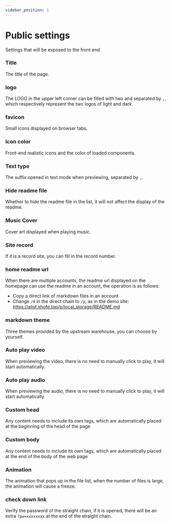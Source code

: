 ```yaml
---
sidebar_position: 1
---
```


# Public settings
Settings that will be exposed to the front end

### Title
The title of the page.
### logo
The LOGO in the upper left corner can be filled with two and separated by `,`, which respectively represent the two logos of light and dark.
### favicon
Small icons displayed on browser tabs.
### Icon color
Front-end realistic icons and the color of loaded components.
### Text type
The suffix opened in text mode when previewing, separated by `,`.
### Hide readme file
Whether to hide the readme file in the list, it will not affect the display of the readme.
### Music Cover
Cover art displayed when playing music.
### Site record
If it is a record site, you can fill in the record number.
### home readme url
When there are multiple accounts, the readme url displayed on the homepage can use the readme in an account, the operation is as follows:
- Copy a direct link of markdown files in an account
- Change `/d` in the direct chain to `/p`, as in the demo site: https://alist.xhofe.top/p/local_storage/README.md
### markdown theme
Three themes provided by the upstream warehouse, you can choose by yourself.
### Auto play video
When previewing the video, there is no need to manually click to play, it will start automatically.
### Auto play audio
When previewing the audio, there is no need to manually click to play, it will start automatically.
### Custom head
Any content needs to include its own tags, which are automatically placed at the beginning of the head of the page
### Custom body
Any content needs to include its own tags, which are automatically placed at the end of the body of the web page
### Animation
The animation that pops up in the file list, when the number of files is large, the animation will cause a freeze.
### check down link
Verify the password of the straight chain, if it is opened, there will be an extra `?pw=xxxxxxxx` at the end of the straight chain.